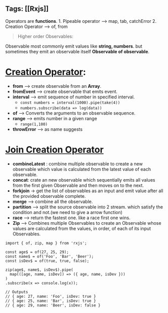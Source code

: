 Tags: [[Rxjs]] 
---
Operators are **functions**. 
	1. Pipeable operator --> map, tab, catchError
	2. Creation Operator --> of, from

>Higher order Observables:

Observable most commonly emit values like **string, numbers**. but sometimes they emit an observable itself **Observable of observable**.

# [Creation Operator](https://rxjs.dev/guide/operators#creation-operators-1):
- **from** -->  create observable from an **Array**.
- **fromEvent** -->  create observable that emits event.
- **interval** --> emit sequence of number in specified interval.
	- `const numbers = interval(1000).pipe(take(4))`
	- `numbers.subscribe(data => log(data))`
- **of** --> Converts the arguments to an observable sequence.
- **range** --> emits number in a given range 
	- `range(1,100)`
- **throwError** -->  as name suggests

# [Join Creation Operator](https://rxjs.dev/guide/operators#join-creation-operators)
- **combineLatest** : combine multiple observable to create a new observable which value is calculated from the latest value of each observable.
- **concat**: crate an new observable which sequentially emits all values from the first given Observable and then moves on to the next.
- **forkjoin** -> get the list of observables as an input and emit value after all the provided observable complete.
- **merge** --> combine all the observable.
- **partition** --> split the source observable into 2 stream. which satisfy the condition and not.(we need to give a arrow function)
- **race** --> return the fastest one. like a race first one wins.
- **Zip** --> Combines multiple Observables to create an Observable whose values are calculated from the values, in order, of each of its input Observables.
```
import { of, zip, map } from 'rxjs';

const age$ = of(27, 25, 29);
const name$ = of('Foo', 'Bar', 'Beer');
const isDev$ = of(true, true, false);

zip(age$, name$, isDev$).pipe(
  map(([age, name, isDev]) => ({ age, name, isDev }))
)
.subscribe(x => console.log(x));

// Outputs
// { age: 27, name: 'Foo', isDev: true }
// { age: 25, name: 'Bar', isDev: true }
// { age: 29, name: 'Beer', isDev: false }
```

